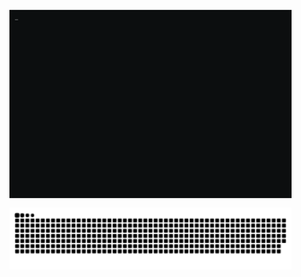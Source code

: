 <p align="center">
  <picture>
    <source media="(prefers-color-scheme: dark)" srcset="https://raw.githubusercontent.com/AlgoOy/AlgoOy/assets/github-contribution-terminal.gif">
    <source media="(prefers-color-scheme: light)" srcset="https://raw.githubusercontent.com/AlgoOy/AlgoOy/assets/github-contribution-terminal.gif">
    <img alt="github contribution grid snake animation" src="https://raw.githubusercontent.com/AlgoOy/AlgoOy/assets/github-contribution-terminal.gif">
  </picture>
</p>

<p align="center">
    <source media="(prefers-color-scheme: dark)" srcset="https://raw.githubusercontent.com/AlgoOy/AlgoOy/output/github-contribution-grid-snake-dark.svg">
    <source media="(prefers-color-scheme: light)" srcset="https://raw.githubusercontent.com/AlgoOy/AlgoOy/output/github-contribution-grid-snake.svg">
    <img alt="github contribution grid snake animation" style="width: 780px;" src="https://raw.githubusercontent.com/AlgoOy/AlgoOy/output/github-contribution-grid-snake.svg">
  </picture>
</p>
